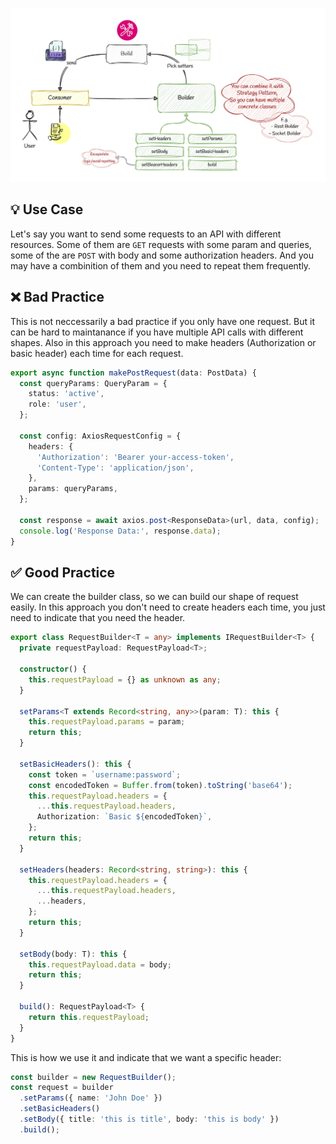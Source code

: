![builder-cover](../../assets/builder.jpg)

## 💡 Use Case

Let's say you want to send some requests to an API with different resources. Some of them are `GET` requests with some param and queries, some of the are `POST` with body and some authorization headers. And you may have a combinition of them and you need to repeat them frequently.

## ❌ Bad Practice

This is not neccessarily a bad practice if you only have one request. But it can be hard to maintanance if you have multiple API calls with different shapes. Also in this approach you need to make headers (Authorization or basic header) each time for each request.

```ts
export async function makePostRequest(data: PostData) {
  const queryParams: QueryParam = {
    status: 'active',
    role: 'user',
  };

  const config: AxiosRequestConfig = {
    headers: {
      'Authorization': 'Bearer your-access-token',
      'Content-Type': 'application/json',
    },
    params: queryParams,
  };

  const response = await axios.post<ResponseData>(url, data, config);
  console.log('Response Data:', response.data);
}
```

## ✅ Good Practice

We can create the builder class, so we can build our shape of request easily. In this approach you don't need to create headers each time, you just need to indicate that you need the header.

```ts
export class RequestBuilder<T = any> implements IRequestBuilder<T> {
  private requestPayload: RequestPayload<T>;

  constructor() {
    this.requestPayload = {} as unknown as any;
  }

  setParams<T extends Record<string, any>>(param: T): this {
    this.requestPayload.params = param;
    return this;
  }

  setBasicHeaders(): this {
    const token = `username:password`;
    const encodedToken = Buffer.from(token).toString('base64');
    this.requestPayload.headers = {
      ...this.requestPayload.headers,
      Authorization: `Basic ${encodedToken}`,
    };
    return this;
  }

  setHeaders(headers: Record<string, string>): this {
    this.requestPayload.headers = {
      ...this.requestPayload.headers,
      ...headers,
    };
    return this;
  }

  setBody(body: T): this {
    this.requestPayload.data = body;
    return this;
  }

  build(): RequestPayload<T> {
    return this.requestPayload;
  }
}
```

This is how we use it and indicate that we want a specific header:

```ts
const builder = new RequestBuilder();
const request = builder
  .setParams({ name: 'John Doe' })
  .setBasicHeaders()
  .setBody({ title: 'this is title', body: 'this is body' })
  .build();
```
